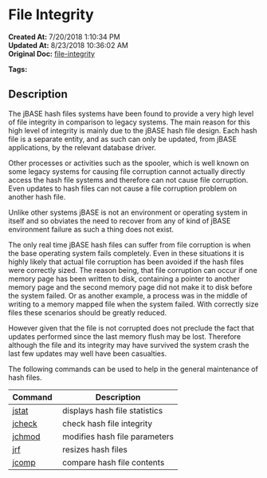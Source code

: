 #  File Integrity

**Created At:** 7/20/2018 1:10:34 PM  
**Updated At:** 8/23/2018 10:36:02 AM  
**Original Doc:** [file-integrity](https://docs.jbase.com/42462-distributed-files/file-integrity)  

**Tags:**
<badge text='file system' vertical='middle' />
<badge text='files' vertical='middle' />

## Description 

The jBASE hash files systems have been found to provide a very high level of file integrity in comparison to legacy systems. The main reason for this high level of integrity is mainly due to the jBASE hash file design. Each hash file is a separate entity, and as such can only be updated, from jBASE applications, by the relevant database driver.

Other processes or activities such as the spooler, which is well known on some legacy systems for causing file corruption cannot actually directly access the hash file systems and therefore can not cause file corruption. Even updates to hash files can not cause a file corruption problem on another hash file.

Unlike other systems jBASE is not an environment or operating system in itself and so obviates the need to recover from any of kind of jBASE environment failure as such a thing does not exist.

The only real time jBASE hash files can suffer from file corruption is when the base operating system fails completely. Even in these situations it is highly likely that actual file corruption has been avoided if the hash files were correctly sized. The reason being, that file corruption can occur if one memory page has been written to disk, containing a pointer to another memory page and the second memory page did not make it to disk before the system failed. Or as another example, a process was in the middle of writing to a memory mapped file when the system failed. With correctly size files these scenarios should be greatly reduced.

However given that the file is not corrupted does not preclude the fact that updates performed since the last memory flush may be lost. Therefore although the file and its integrity may have survived the system crash the last few updates may well have been casualties.

The following commands can be used to help in the general maintenance of hash files.


| Command  | Description |
| --- | --- |
| [jstat](jstat)<br> | displays hash file statistics<br> |
| [jcheck](jcheck)<br> | check hash file integrity<br> |
| [jchmod](jchmod)<br> | modifies hash file parameters<br> |
| [jrf](jrf)<br> | resizes hash files<br> |
| [jcomp](jcomp)<br> | compare hash file contents<br> |

